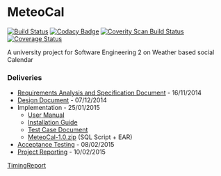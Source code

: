 # MeteoCal # 
[![Build Status](https://travis-ci.org/ElfoLiNk/weather-calendar.svg?branch=master)](https://travis-ci.org/ElfoLiNk/weather-calendar)
[![Codacy Badge](https://app.codacy.com/project/badge/Grade/f982c6962c8841e4a86eacf346d02ade)](https://www.codacy.com/gh/ElfoLiNk/weather-calendar/dashboard?utm_source=github.com&amp;utm_medium=referral&amp;utm_content=ElfoLiNk/weather-calendar&amp;utm_campaign=Badge_Grade)
[![Coverity Scan Build Status](https://scan.coverity.com/projects/7463/badge.svg)](https://scan.coverity.com/projects/elfolink-weather-calendar)
[![Coverage Status](https://coveralls.io/repos/github/ElfoLiNk/weather-calendar/badge.svg?branch=master)](https://coveralls.io/github/ElfoLiNk/weather-calendar?branch=master)

A university project for Software Engineering 2 on Weather based social Calendar

### Deliveries ###
  * [Requirements Analysis and Specification Document](https://drive.google.com/file/d/0B296LD22NB3lYXBjSTdkVFJfODQ/view?usp=sharing) - 16/11/2014
  * [Design Document](https://drive.google.com/file/d/0B296LD22NB3lSHAydGktX2lNUnc/view?usp=sharing) - 07/12/2014
  * Implementation - 25/01/2015
    * [User Manual](https://drive.google.com/file/d/0B296LD22NB3lRDZMTUdTQ29yTlE/view?usp=sharing)
    * [Installation Guide](https://drive.google.com/file/d/0B296LD22NB3lSFN6OWg1TGFmdk0/view?usp=sharing)
    * [Test Case Document](https://drive.google.com/file/d/0B296LD22NB3lYldKS2RzbVlTUVk/view?usp=sharing)
    * [MeteoCal-1.0.zip](https://drive.google.com/file/d/0B296LD22NB3ldElQX1N4VHNwWVU/view?usp=sharing) (SQL Script + EAR)
  * [Acceptance Testing](https://drive.google.com/file/d/0B296LD22NB3lRjBHUXJQaGpRWlk/view?usp=sharing) - 08/02/2015
  * [Project Reporting](https://drive.google.com/file/d/0B296LD22NB3lVzR2amFud0FSd3M/view?usp=sharing) - 10/02/2015


[TimingReport](https://drive.google.com/file/d/0B296LD22NB3lSFlWWTZXM0FWRkU/view?usp=sharing)
